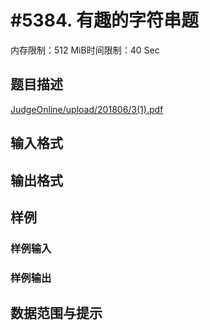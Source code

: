 # #5384. 有趣的字符串题

内存限制：512 MiB时间限制：40 Sec

## 题目描述

[JudgeOnline/upload/201806/3(1).pdf](upload/201806/3(1).pdf)

## 输入格式

## 输出格式

## 样例

### 样例输入

### 样例输出

## 数据范围与提示
